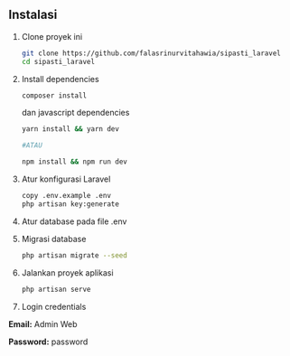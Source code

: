 ## Instalasi
1. Clone proyek ini
    ```bash
    git clone https://github.com/falasrinurvitahawia/sipasti_laravel
    cd sipasti_laravel
    ```
2. Install dependencies
    ```bash
    composer install
    ```
    dan javascript dependencies
    ```bash
    yarn install && yarn dev

    #ATAU

    npm install && npm run dev
    ```

3. Atur konfigurasi Laravel
    ```bash
    copy .env.example .env
    php artisan key:generate
    ```

4. Atur database pada file .env

5. Migrasi database
    ```bash
    php artisan migrate --seed
    ```

6. Jalankan proyek aplikasi
    ```bash
    php artisan serve
    ```

7. Login credentials

**Email:** Admin Web

**Password:** password
